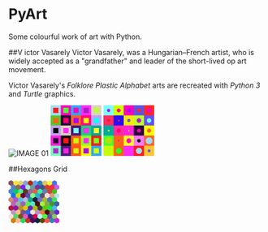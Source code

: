 # PyArt
Some colourful work of art with Python.

##V ictor Vasarely
Victor Vasarely, was a Hungarian–French artist, who is widely accepted as a "grandfather" and leader of the short-lived op art movement.

Victor Vasarely's _Folklore Plastic Alphabet_ arts are recreated with _Python 3_ and _Turtle_ graphics.

![IMAGE 01](./Victor%20Vasarely's%20Art/victor_1.png)
<img src="https://github.com/risalmuhammed/PyArt/blob/master/Victor%20Vasarely%27s%20Art/victor_1.png" width=100 height=100>
<img src="https://github.com/risalmuhammed/PyArt/blob/master/Victor%20Vasarely%27s%20Art/victor_2.png" width=100 height=100>

##Hexagons Grid

<img src="https://github.com/risalmuhammed/PyArt/blob/master/Hexagons%20Grid/hex.png" width=100>
